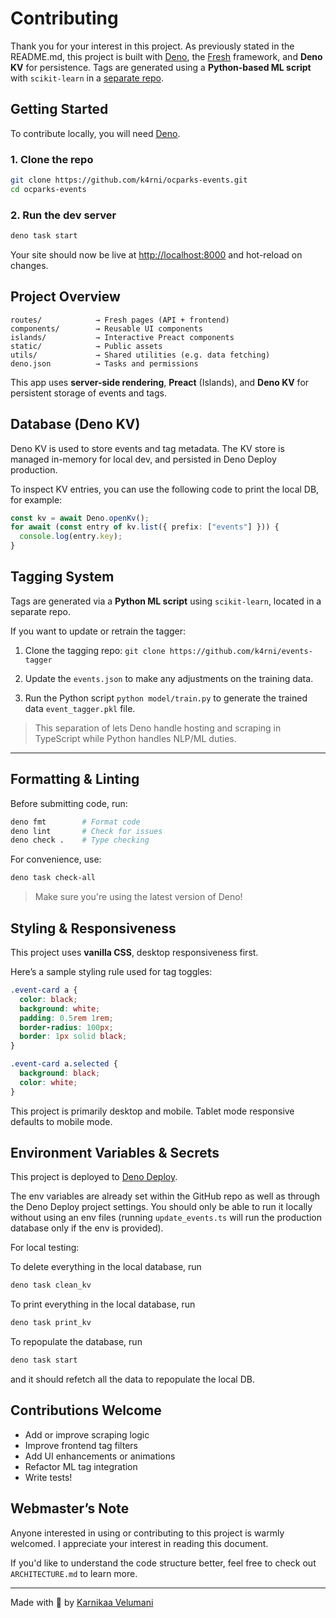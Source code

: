 # Contributing

Thank you for your interest in this project. As previously stated in the
README.md, this project is built with [Deno](https://deno.land/), the
[Fresh](https://fresh.deno.dev/) framework, and **Deno KV** for persistence.
Tags are generated using a **Python-based ML script** with `scikit-learn` in a
[separate repo](https://github.com/k4rni/events-tagger).

## Getting Started

To contribute locally, you will need [Deno](https://deno.land/#installation).

### 1. Clone the repo

```bash
git clone https://github.com/k4rni/ocparks-events.git
cd ocparks-events
```

### 2. Run the dev server

```bash
deno task start
```

Your site should now be live at [http://localhost:8000](http://localhost:8000)
and hot-reload on changes.

## Project Overview

```
routes/            → Fresh pages (API + frontend)
components/        → Reusable UI components
islands/           → Interactive Preact components
static/            → Public assets
utils/             → Shared utilities (e.g. data fetching)
deno.json          → Tasks and permissions
```

This app uses **server-side rendering**, **Preact** (Islands), and **Deno KV**
for persistent storage of events and tags.

## Database (Deno KV)

Deno KV is used to store events and tag metadata. The KV store is managed
in-memory for local dev, and persisted in Deno Deploy production.

To inspect KV entries, you can use the following code to print the local DB, for
example:

```ts
const kv = await Deno.openKv();
for await (const entry of kv.list({ prefix: ["events"] })) {
  console.log(entry.key);
}
```

## Tagging System

Tags are generated via a **Python ML script** using `scikit-learn`, located in a
separate repo.

If you want to update or retrain the tagger:

1. Clone the tagging repo: `git clone https://github.com/k4rni/events-tagger`

2. Update the `events.json` to make any adjustments on the training data.

3. Run the Python script `python model/train.py` to generate the trained data
   `event_tagger.pkl` file.

> This separation of lets Deno handle hosting and scraping in TypeScript while
> Python handles NLP/ML duties.

---

## Formatting & Linting

Before submitting code, run:

```bash
deno fmt        # Format code
deno lint       # Check for issues
deno check .    # Type checking
```

For convenience, use:

```bash
deno task check-all
```

> Make sure you're using the latest version of Deno!

## Styling & Responsiveness

This project uses **vanilla CSS**, desktop responsiveness first.

Here’s a sample styling rule used for tag toggles:

```css
.event-card a {
  color: black;
  background: white;
  padding: 0.5rem 1rem;
  border-radius: 100px;
  border: 1px solid black;
}

.event-card a.selected {
  background: black;
  color: white;
}
```

This project is primarily desktop and mobile. Tablet mode responsive defaults to
mobile mode.

## Environment Variables & Secrets

This project is deployed to [Deno Deploy](https://deno.com/deploy).

The env variables are already set within the GitHub repo as well as through the
Deno Deploy project settings. You should only be able to run it locally without
using an env files (running `update_events.ts` will run the production database
only if the env is provided).

For local testing:

To delete everything in the local database, run

```ts
deno task clean_kv
```

To print everything in the local database, run

```ts
deno task print_kv
```

To repopulate the database, run

```ts
deno task start
```

and it should refetch all the data to repopulate the local DB.

## Contributions Welcome

- Add or improve scraping logic
- Improve frontend tag filters
- Add UI enhancements or animations
- Refactor ML tag integration
- Write tests!

## Webmaster’s Note

Anyone interested in using or contributing to this project is warmly welcomed. I
appreciate your interest in reading this document.

If you'd like to understand the code structure better, feel free to check out
`ARCHITECTURE.md` to learn more.

---

Made with 💖 by [Karnikaa Velumani](https://karni.codes/)
